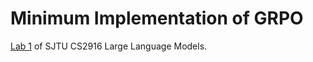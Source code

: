 # Minimum Implementation of GRPO

[Lab 1](https://github.com/GAIR-NLP/cs2916/tree/main/2025/hw1) of SJTU CS2916 Large Language Models.